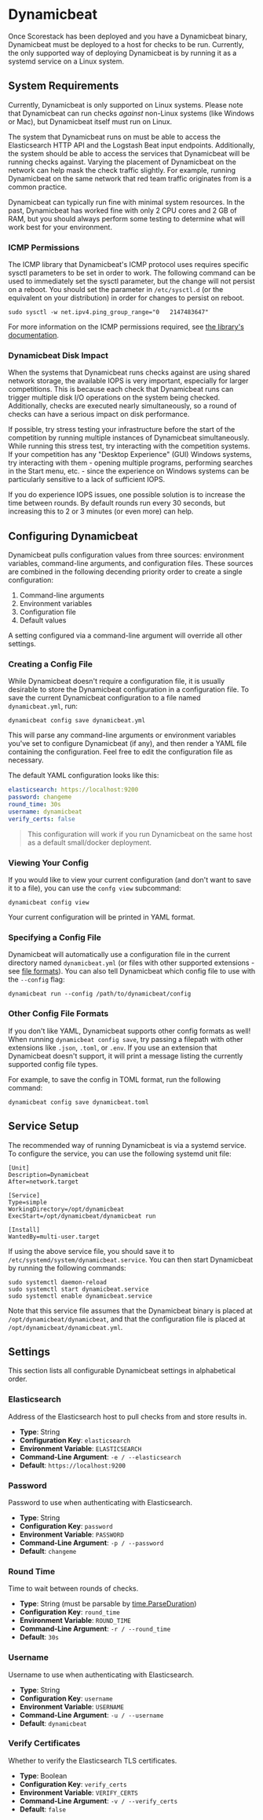Dynamicbeat
===========

Once Scorestack has been deployed and you have a Dynamicbeat binary, Dynamicbeat must be deployed to a host for checks to be run. Currently, the only supported way of deploying Dynamicbeat is by running it as a systemd service on a Linux system.

System Requirements
-------------------

Currently, Dynamicbeat is only supported on Linux systems. Please note that Dynamicbeat can run checks _against_ non-Linux systems (like Windows or Mac), but Dynamicbeat itself must run on Linux.

The system that Dynamicbeat runs on must be able to access the Elasticsearch HTTP API and the Logstash Beat input endpoints. Additionally, the system should be able to access the services that Dynamicbeat will be running checks against. Varying the placement of Dynamicbeat on the network can help mask the check traffic slightly. For example, running Dynamicbeat on the same network that red team traffic originates from is a common practice.

Dynamicbeat can typically run fine with minimal system resources. In the past, Dynamicbeat has worked fine with only 2 CPU cores and 2 GB of RAM, but you should always perform some testing to determine what will work best for your environment.

### ICMP Permissions

The ICMP library that Dynamicbeat's ICMP protocol uses requires specific sysctl parameters to be set in order to work. The following command can be used to immediately set the sysctl parameter, but the change will not persist on a reboot. You should set the parameter in `/etc/sysctl.d` (or the equivalent on your distribution) in order for changes to persist on reboot.

```shell
sudo sysctl -w net.ipv4.ping_group_range="0   2147483647"
```

For more information on the ICMP permissions required, see [the library's documentation](https://github.com/go-ping/ping#note-on-linux-support).

### Dynamicbeat Disk Impact

When the systems that Dynamicbeat runs checks against are using shared network storage, the available IOPS is very important, especially for larger competitions. This is because each check that Dynamicbeat runs can trigger multiple disk I/O operations on the system being checked. Additionally, checks are executed nearly simultaneously, so a round of checks can have a serious impact on disk performance.

If possible, try stress testing your infrastructure before the start of the competition by running multiple instances of Dynamicbeat simultaneously. While running this stress test, try interacting with the competition systems. If your competition has any "Desktop Experience" (GUI) Windows systems, try interacting with them - opening multiple programs, performing searches in the Start menu, etc. - since the experience on Windows systems can be particularly sensitive to a lack of sufficient IOPS.

If you do experience IOPS issues, one possible solution is to increase the time between rounds. By default rounds run every 30 seconds, but increasing this to 2 or 3 minutes (or even more) can help.

Configuring Dynamicbeat
-----------------------

Dynamicbeat pulls configuration values from three sources: environment variables, command-line arguments, and configuration files. These sources are combined in the following decending priority order to create a single configuration:

1. Command-line arguments
2. Environment variables
3. Configuration file
4. Default values

A setting configured via a command-line argument will override all other settings.

### Creating a Config File

While Dynamicbeat doesn't require a configuration file, it is usually desirable to store the Dynamicbeat configuration in a configuration file. To save the current Dynamicbeat configuration to a file named `dynamicbeat.yml`, run:

```shell
dynamicbeat config save dynamicbeat.yml
```

This will parse any command-line arguments or environment variables you've set to configure Dynamicbeat (if any), and then render a YAML file containing the configuration. Feel free to edit the configuration file as necessary.

The default YAML configuration looks like this:

```yaml
elasticsearch: https://localhost:9200
password: changeme
round_time: 30s
username: dynamicbeat
verify_certs: false
```

> This configuration will work if you run Dynamicbeat on the same host as a default small/docker deployment.

### Viewing Your Config

If you would like to view your current configuration (and don't want to save it to a file), you can use the `confg view` subcommand:

```shell
dynamicbeat config view
```

Your current configuration will be printed in YAML format.

### Specifying a Config File

Dynamicbeat will automatically use a configuration file in the current directory named `dynamicbeat.yml` (or files with other supported extensions - see [file formats](#other-config-file-formats)). You can also tell Dynamicbeat which config file to use with the `--config` flag:

```shell
dynamicbeat run --config /path/to/dynamicbeat/config
```

### Other Config File Formats

If you don't like YAML, Dynamicbeat supports other config formats as well! When running `dynamicbeat config save`, try passing a filepath with other extensions like `.json`, `.toml`, or `.env`. If you use an extension that Dynamicbeat doesn't support, it will print a message listing the currently supported config file types.

For example, to save the config in TOML format, run the following command:

```shell
dynamicbeat config save dynamicbeat.toml
```

Service Setup
-------------

The recommended way of running Dynamicbeat is via a systemd service. To configure the service, you can use the following systemd unit file:

```
[Unit]
Description=Dynamicbeat
After=network.target

[Service]
Type=simple
WorkingDirectory=/opt/dynamicbeat
ExecStart=/opt/dynamicbeat/dynamicbeat run

[Install]
WantedBy=multi-user.target
```

If using the above service file, you should save it to `/etc/systemd/system/dynamicbeat.service`. You can then start Dynamicbeat by running the following commands:

```shell
sudo systemctl daemon-reload
sudo systemctl start dynamicbeat.service
sudo systemctl enable dynamicbeat.service
```

Note that this service file assumes that the Dynamicbeat binary is placed at `/opt/dynamicbeat/dynamicbeat`, and that the configuration file is placed at `/opt/dynamicbeat/dynamicbeat.yml`.

Settings
--------

This section lists all configurable Dynamicbeat settings in alphabetical order.

### Elasticsearch

Address of the Elasticsearch host to pull checks from and store results in.

- **Type**: String
- **Configuration Key**: `elasticsearch`
- **Environment Variable**: `ELASTICSEARCH`
- **Command-Line Argument**: `-e / --elasticsearch`
- **Default**: `https://localhost:9200`

### Password

Password to use when authenticating with Elasticsearch.

- **Type**: String
- **Configuration Key**: `password`
- **Environment Variable**: `PASSWORD`
- **Command-Line Argument**: `-p / --password`
- **Default**: `changeme`

### Round Time

Time to wait between rounds of checks.

- **Type**: String (must be parsable by [time.ParseDuration](https://golang.org/pkg/time/#ParseDuration))
- **Configuration Key**: `round_time`
- **Environment Variable**: `ROUND_TIME`
- **Command-Line Argument**: `-r / --round_time`
- **Default**: `30s`

### Username

Username to use when authenticating with Elasticsearch.

- **Type**: String
- **Configuration Key**: `username`
- **Environment Variable**: `USERNAME`
- **Command-Line Argument**: `-u / --username`
- **Default**: `dynamicbeat`

### Verify Certificates

Whether to verify the Elasticsearch TLS certificates.

- **Type**: Boolean
- **Configuration Key**: `verify_certs`
- **Environment Variable**: `VERIFY_CERTS`
- **Command-Line Argument**: `-v / --verify_certs`
- **Default**: `false`